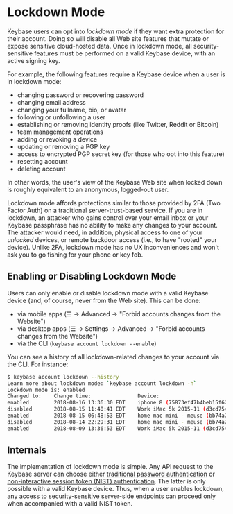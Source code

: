 
# Lockdown Mode

Keybase users can opt into _lockdown mode_ if they want extra protection for
their account. Doing so will disable all Web site features that mutate or
expose sensitive cloud-hosted data. Once in lockdown mode, all
security-sensitive features must be performed on a valid Keybase device, with an active
signing key.

For example, the following features require a Keybase device when a user is in lockdown mode:

  * changing password or recovering password
  * changing email address
  * changing your fullname, bio, or avatar
  * following or unfollowing a user
  * establishing or removing identity proofs (like Twitter, Reddit or Bitcoin)
  * team management operations
  * adding or revoking a device
  * updating or removing a PGP key
  * access to encrypted PGP secret key (for those who opt into this feature)
  * resetting account
  * deleting account

In other words, the user's view of the Keybase Web site when locked down is
roughly equivalent to an anonymous, logged-out user.

Lockdown mode affords protections similar to those provided by 2FA (Two Factor
Auth) on a traditional server-trust-based service. If you are in lockdown, an
attacker who gains control over your email inbox or your Keybase passphrase
has no ability to make any changes to your account. The attacker would need,
in addition, physical access to one of your *unlocked* devices, or remote
backdoor access (i.e., to have "rooted" your device). Unlike 2FA, lockdown
mode has no UX inconveniences and won't ask you to go fishing for your phone
or key fob.

## Enabling or Disabling Lockdown Mode

Users can only enable or disable lockdown mode with a valid Keybase device (and, of course,
never from the Web site). This can be done:

  * via mobile apps (☰ → Advanced → "Forbid accounts changes from the Website")
  * via desktop apps (☰ → Settings → Advanced → "Forbid accounts changes from the Website")
  * via the CLI (`keybase account lockdown --enable`)

You can see a history of all lockdown-related changes to your account via the CLI. For instance:

```sh
$ keybase account lockdown --history
Learn more about lockdown mode: `keybase account lockdown -h`
Lockdown mode is: enabled
Changed to:    Change time:               Device:
enabled        2018-08-16 13:36:30 EDT    iphone 8 (75873ef47b4beb15f62880ae4f943818)
disabled       2018-08-15 11:40:41 EDT    Work iMac 5k 2015-11 (d3cd754f30775a297c1ef61e5f3e3018)
enabled        2018-08-15 06:48:53 EDT    home mac mini - meuse (bb74a26dac2deeb11d66c7f1959f1d18)
disabled       2018-08-14 22:29:31 EDT    home mac mini - meuse (bb74a26dac2deeb11d66c7f1959f1d18)
enabled        2018-08-09 13:36:53 EDT    Work iMac 5k 2015-11 (d3cd754f30775a297c1ef61e5f3e3018)
```

## Internals

The implementation of lockdown mode is simple. Any API request to the Keybase server
can choose either [traditional password authentication](/docs/api/1.0/call/login)
or [non-interactive session token (NIST) authentication](/docs/api/1.0/nist).
The latter is only possible with a valid Keybase device. Thus, when a user enables lockdown,
any access to security-sensitive server-side endpoints can proceed only when accompanied
with a valid NIST token.
